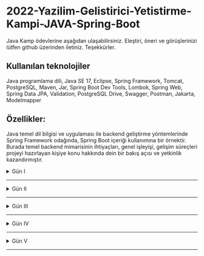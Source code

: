 # 2022-Yazilim-Gelistirici-Yetistirme-Kampi-JAVA-Spring-Boot
Java Kamp ödevlerine aşağıdan ulaşabilirsiniz. Eleştiri, öneri ve görüşlerinizi lütfen github üzerinden iletiniz. Teşekkürler.

## Kullanılan teknolojiler
Java programlama dili, Java SE 17, Eclipse, Spring Framework, Tomcat, PostgreSQL, Maven, Jar, Spring Boot Dev Tools, Lombok, Spring Web, Spring Data JPA, Validation, PostgreSQL Drive, Swagger, Postman, Jakarta, Modelmapper

## Özellikler: 
Java temel dil bilgisi ve uygulaması ile backend geliştirme yöntemlerinde Spring Framework odağında, Spring Boot içeriği kullanımına bir örnektir. Burada temel backend mimarisinin ihtiyaçları, genel işleyişi, gelişim süreçleri projeyi hazırlayan kişiye konu hakkında dein bir bakış açısı ve yetkinlik kazandırmıştır.

 <details><summary>Gün I</summary>
  
  #### • Ödev I Resimli anlatımlar
  
  Trendyol sitesine girdiğiniz zaman bu sitede kullanılan şartlı bloklara ve döngülerle yapılmış alanlara örnekler bulunuz.
Görsellerle işaretleyip belirtiniz.

<p>
<b>Cevap :</b><br>
       Şartlı bloklar & döngülerle yapılmış alanlar için <a href="https://github.com/ismailaricioglu/JAVA_Egitim_Gunlukleri/tree/master/1.%20Gun/1.%20Odev">tıklayınız</a><br>
</p>
  
  #### • Ödev II Kod içerikli anlatımlar

  https://www.youtube.com/watch?v=a8Fe2qbnYDM&list=PLqG356ExoxZUGwbqoJEKSMnaxVJe4Uvf8&index=2
Bu oynatma listesinde 1-23 arasındaki tüm dersleri izleyip uygulayınız.(1-23 dahil) Intellij, netbeans veyaeclipse kullanabilirsiniz.
Uyguladığınız kodları github'a aktarınız.
Github'a aktarmak için discorddan destek isteyiniz.
Tüm kodların uygulanmasını bekliyoruz.
Github adresinizi yorumlara ekleyiniz.

<p>
<b>Cevap :</b><br>
       1-23 arasındaki tüm derslerin uygulaması için <a href="https://github.com/ismailaricioglu/JAVA_Egitim_Gunlukleri/tree/master/1.%20Gun/2.%20Odev">tıklayınız</a><br>
</p>

</details>


___

<details><summary>Gün II</summary>
  
  #### • Ödev I Video kaydı izlemeleri

  Bugün (22 Eylül 2022) 20.00'de discordda bulununuz.
Sorularınız varsa pair odalarında size destek olması için canlı-ders kanalından destek isteyiniz.
Sorularınız yoksa, sorusu olanlara destek veriniz.

<p>
<b>Cevap :</b><br>
       Geçmiş tarihli canlı video kayıttan izlendi <br>
</p>

  #### • Ödev II Kod içerikli anlatımlar

https://www.youtube.com/watch?v=uucRtKBo6Yg&list=PLqG356ExoxZUGwbqoJEKSMnaxVJe4Uvf8
Bu oynatma listesindeki videoları 24-37 aralığında izleyip uygulayınız.
Kodlarınızı github'a aktarınız.

<p>
<b>Cevap :</b><br>
       24-37 arasındaki tüm derslerin uygulaması için <a href="https://github.com/ismailaricioglu/JAVA_Egitim_Gunlukleri/tree/master/2.%20Gun/2.%20Odev">tıklayınız</a><br>
</p>

</details>


___

<details><summary>Gün III</summary>
 
  #### • Ödev I Kod içerikli anlatımlar

  https://www.youtube.com/watch?v=H3QOQRh8cgk&list=PLqG356ExoxZWfcrBP53Njxir4a-OgqRki&index=2
Bu videoyu baştan sona izleyip uygulayınız. Olayın netleşmesine destek olacak.

<p>
<b>Cevap :</b><br>
       İzlendi ve uygulandı<br>
</p>

  #### • Ödev II Kod içerikli anlatımlar

  https://www.youtube.com/watch?v=uucRtKBo6Yg&list=PLqG356ExoxZUGwbqoJEKSMnaxVJe4Uvf8
Bu oynatma listesini 33. dersten itibaren sonuna kadar tekrar izleyip uygulayınız.

<p>
<b>Cevap :</b><br>
       33. dersten itibaren sonuna kadar tüm derslerin uygulaması için <a href="https://github.com/ismailaricioglu/JAVA_Egitim_Gunlukleri/tree/master/3.%20Gun/2.%20Odev">tıklayınız</a><br>
</p>

  #### • Ödev III Kod içerikli anlatımlar

  kodlama.io web sitesinin ana sayfasında bulunan eğitmen, kategori ve kurs bölümlerini katmanlı mimaride kodlamak istiyoruz.
Önceki derste yaptığımız tekniklerle hem jdbc hem de hibernate üzerinde yazmış gibi simüle ediniz.
Çoklu loglama yapısını simule ediniz.
Aşağıdaki isterleri gerçekleştiriniz.
Kurs ismi tekrar edemez
Kategori ismi tekrar edemez
Bir kursun fiyatı 0 dan küçük olamaz
Kodlarınızı github'a aktarınız.

<p>
<b>Cevap :</b><br>
       İlgili proje için <a href="https://github.com/ismailaricioglu/JAVA_Egitim_Gunlukleri/tree/master/Projeler/Java-Bootcamp/kodlama.io">tıklayınız</a><br>
</p>

  #### • Ödev IV Metinli anlatımlar

  Medium.com sitesinde hesap açınız.
Hiç bilmeyen birine Java'da değer ve referans tipleri anlatan bir makale yazınız.
Hiç bilmeyen birine Java'da interfaceleri anlatan başka bir makale daha yazınız.

<p>
<b>Cevap :</b><br>
       Java'da değer ve referans tipler için <a href="https://medium.com/@ggl.issoline/javada-de%C4%9Fer-ve-referans-tipler-c9a5e8b2b738">tıklayınız</a><br>
       Java'da interfaceler için <a href="https://medium.com/@ggl.issoline/javada-interfaceler-614d32a0fcd">tıklayınız</a>
</p>


  #### • Ödev V Kod içerikli anlatımlar - Resimli anlatımlar

  Sql bir programcının mutlaka bilmesi gereken bir konudur.
Aşağıdaki videoyu izleyip uygulayınız.
https://www.youtube.com/watch?v=r_pbdopB4LU&list=PLqG356ExoxZVN7rC0KmMo0lvECK97VRZg&index=6

<p>
<b>Cevap :</b><br>
       İzlendi ve uygulama için <a href="https://github.com/ismailaricioglu/JAVA_Egitim_Gunlukleri/tree/master/3.%20Gun/5.%20Odev">tıklayınız</a><br>
</p>

  #### • Ödev VI Metinli anlatımlar - Tablolu anlatımlar

  Aşağıdaki oynatma listesi çok önemli.
İzleyip excel'de siz de uygulayınız.
https://www.youtube.com/watch?v=4U54EVknm2Q&list=PLqG356ExoxZXZQt9edXkCS-_dunCq-bXm

<p>
<b>Cevap :</b><br>
       İzlendi ve uygulama için <a href="https://github.com/ismailaricioglu/JAVA_Egitim_Gunlukleri/tree/master/3.%20Gun/6.%20Odev/Veri%20Taban%C4%B1%20Tasar%C4%B1m%C4%B1">tıklayınız</a><br>
</p>

</details>


___

<details><summary>Gün IV</summary>
 
  #### • Ödev I Kod içerikli anlatımlar

  Adayların kodlama becerilerini iş verenlerle buluşturduğumuz bir proje yazmak istiyoruz.
Proje ismi : Kodlama.io.Devs
Basit bir gereksinimle başlayalım.
Req 1 : Sistemde programlama dilleri tutulmalıdır.
Programlama dillerini(C#,Java,Python) ekleyebilecek, silebilecek, güncelleyebilecek, listeleyebilecek, id ile getirebilecek kodları yazınız. Bunu tamamen in memory yapınız.
İsimler tekrar edemez.
Programlama dili boş geçilemez. (Validation kullanmadan, kod yazarak algoritmik çözünüz)

<p>
<b>Cevap :</b><br>
       İlgili proje için <a href="https://github.com/ismailaricioglu/JAVA_Egitim_Gunlukleri/tree/master/Projeler/Java-Bootcamp/Kodlama.io.Devs">tıklayınız</a><br>
</p>

  #### • Ödev II Metinli anlatımlar - (Gerekir ise) Resimli anlatımlar ve/veya link verme

  Aşağıdaki başlıkları içeren araştırma yapıp bir medium yazısı yazınız.

Rest nedir?
Http Anahtar Kelimeleri nelerdir? Açıklayınız

<p>
<b>Cevap :</b><br>
       Rest ve Http Anahtar Kelimeleri için <a href="https://medium.com/@ggl.issoline/rest-nedir-http-anahtar-kelimeleri-nelerdir-441b8bdd6220">tıklayınız</a><br>
</p>

</details>

___

<details><summary>Gün V</summary>
  
  #### • Ödev I (Gerekirse) Metinli anlatımlar

  Ar-ge : Spring Boot üzerinde JPA-Hibernate için entity ilişkilerini araştırınız. (One-To-One, One-To-Many)
Bunu bir sonraki ödevinizde uygulayınız.

<p>
<b>Cevap :</b><br>
       Uygulandı<br>
</p>

  #### • Ödev II Kod içerikli anlatımlar

  Req 2 : Sisteme programlama dillerine ait alt teknolojiler eklenebilmeli, silinebilmeli. güncellenebilmeli, listelenebilmelidir.
Örneğin; Java : Spring, JSP.
C#: WPF, ASP.NET ,
JavaScript : Vue, React

<p>
<b>Cevap :</b><br>
       İlgili proje için <a href="https://github.com/ismailaricioglu/JAVA_Egitim_Gunlukleri/tree/master/Projeler/Spring-Bootcamp/kodlama.io.devs">tıklayınız</a><br>
</p>

</details>

___
